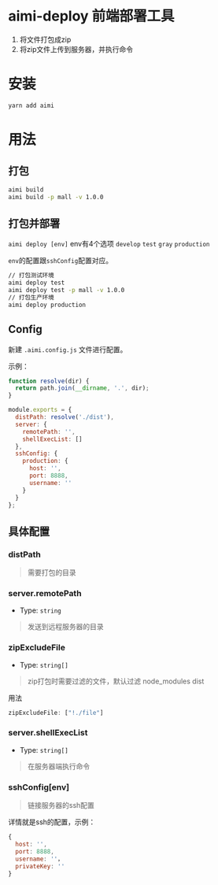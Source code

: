 # aimi-deploy 前端部署工具
1. 将文件打包成zip
2. 将zip文件上传到服务器，并执行命令

# 安装

```bash
yarn add aimi
```

# 用法
## 打包
``` bash
aimi build
aimi build -p mall -v 1.0.0
```

## 打包并部署
`aimi deploy [env]` env有4个选项 `develop` `test` `gray` `production`

`env`的配置跟`sshConfig`配置对应。

``` bash
// 打包测试环境
aimi deploy test
aimi deploy test -p mall -v 1.0.0
// 打包生产环境
aimi deploy production
```

## Config
新建 `.aimi.config.js` 文件进行配置。

示例：
```js
function resolve(dir) {
  return path.join(__dirname, '.', dir);
}

module.exports = {
  distPath: resolve('./dist'),
  server: {
    remotePath: '',
    shellExecList: []
  },
  sshConfig: {
    production: {
      host: '',
      port: 8888,
      username: ''
    }
  }
};
```

## 具体配置

### distPath
> 需要打包的目录

### server.remotePath
+ Type: `string`

> 发送到远程服务器的目录

### zipExcludeFile
+ Type: `string[]`
> zip打包时需要过滤的文件，默认过滤 node_modules dist

用法
```js
zipExcludeFile: ["!./file"]
```

### server.shellExecList
+ Type: `string[]`

> 在服务器端执行命令

### sshConfig[env]
> 链接服务器的ssh配置

详情就是ssh的配置，示例：
```js
{
  host: '',
  port: 8888,
  username: ''，
  privateKey: ''
}
```